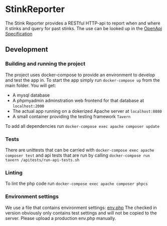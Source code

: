 # StinkReporter

The Stink Reporter provides a RESTful HTTP-api to report when and where it stinks and query for past stinks.
The use can be looked up in the [OpenApi Specification](interface/openapi.yaml)

## Development

### Building and running the project

The project uses docker-compose to provide an environment to develop and test the app in. To start the app simply run `docker-compose up` from the main folder.
You will get:

- A mysql database
- A phpmyadmin adminstration web frontend for that database at `localhost:2000`
- The actual app running on a dokerized Apache server at `localhost:8080`
- A small container providing the testing framework `Tavern`

To add all dependencies run `docker-compose exec apache composer update`

### Tests

There are unittests that can be carried with `docker-compose exec apache composer test` and api tests that are run by calling `docker-compose run tavern /apitests/run-api-tests.sh`

### Linting

To lint the php code run `docker-compose exec apache composer phpcs`

### Environment settings

We use a file that contains environment settings: [env.php](source/env.php)
The checked in version obviously only contains test settings and will not be copied to the server.
Please upload a production env.php manually.
